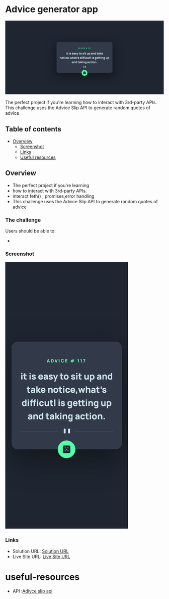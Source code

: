 # Advice generator app

![desktop-view](./images/desktop.png)

The perfect project if you're learning how to interact with 3rd-party APIs. 
This challenge uses the Advice Slip API to generate random quotes of advice

## Table of contents

- [Overview](#overview)
  - [Screenshot](#screenshot)
  - [Links](#links)
  - [Useful resources](#useful-resources)


## Overview
- The perfect project if you're learning 
- how to interact with 3rd-party APIs. 
- interact feth() , promises,error handling
- This challenge uses the Advice Slip API to generate random quotes of advice


### The challenge

Users should be able to:

- 

### Screenshot

![mobile-viw](./images/mobile.png)

### Links

- Solution URL: [Solution URL](https://your-solution-url.com)
- Live Site URL: [Live Site URL](https://your-live-site-url.com)



# useful-resources

- API :[Adivce slip api](https://api.adviceslip.com/)

